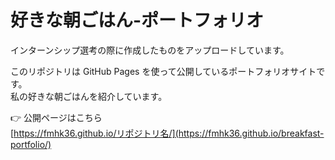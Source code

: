# 好きな朝ごはん-ポートフォリオ

インターンシップ選考の際に作成したものをアップロードしています。

このリポジトリは GitHub Pages を使って公開しているポートフォリオサイトです。  
私の好きな朝ごはんを紹介しています。

👉 公開ページはこちら  
[https://fmhk36.github.io/リポジトリ名/](https://fmhk36.github.io/breakfast-portfolio/)

